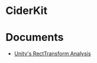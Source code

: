 # CiderKit

# Documents 

- [Unity's RectTransform Analysis](https://onedrive.live.com/edit.aspx?resid=9F1A1453D3F6FED5!128728&ithint=file%2cxlsx&authkey=!ALz_f1Wq44LGBpI)